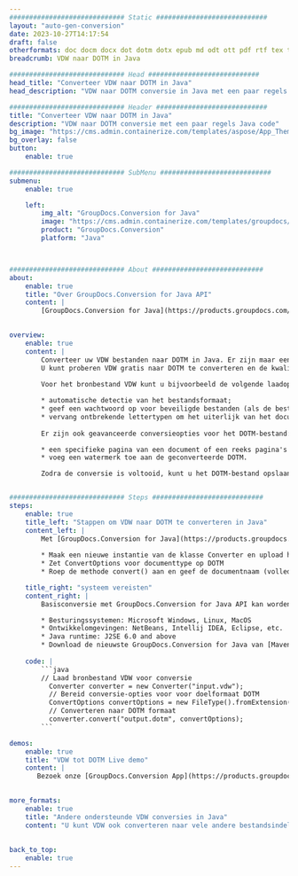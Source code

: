 ```yaml
---
############################# Static ############################
layout: "auto-gen-conversion"
date: 2023-10-27T14:17:54
draft: false
otherformats: doc docm docx dot dotm dotx epub md odt ott pdf rtf tex txt vdx vsdm vsdx vssm vssx vstm vstx vsx vtx xps
breadcrumb: VDW naar DOTM in Java

############################# Head ############################
head_title: "Converteer VDW naar DOTM in Java"
head_description: "VDW naar DOTM conversie in Java met een paar regels code. Converteer meer dan 160 bestandsindelingen met de GroupDocs-documentconversie-API voor Java"

############################# Header ############################
title: "Converteer VDW naar DOTM in Java"
description: "VDW naar DOTM conversie met een paar regels Java code"
bg_image: "https://cms.admin.containerize.com/templates/aspose/App_Themes/V3/images/bg/header1.png"
bg_overlay: false
button:
    enable: true

############################# SubMenu ############################
submenu:
    enable: true

    left:
        img_alt: "GroupDocs.Conversion for Java"
        image: "https://cms.admin.containerize.com/templates/groupdocs/images/product-logos/90x90-noborder/groupdocs-conversion-java.png"
        product: "GroupDocs.Conversion"
        platform: "Java"



############################# About ############################
about:
    enable: true
    title: "Over GroupDocs.Conversion for Java API"
    content: |
        [GroupDocs.Conversion for Java](https://products.groupdocs.com/conversion/java/) is een geavanceerde conversie-API voor bestandsindelingen voor het converteren tussen populaire afbeeldings- en documentindelingen zoals Microsoft Office, OpenDocument, PDF, HTML, e-mail, CAD. en nog veel meer met slechts een paar regels code. De native API detecteert automatisch de formaten van de originele documenten en biedt veel opties voor het aanpassen van de geconverteerde documenten. Naast de functie om informatie uit een document te extraheren, ondersteunt het standaard ook het cachen van de conversieresultaten naar de lokale schijf. Elk type cacheopslag kan echter worden ondersteund door de juiste interfaces te implementeren - Amazon S3, Dropbox, Google Drive, Windows Azure, Reddis of andere.
    

overview:
    enable: true
    content: |
        Converteer uw VDW bestanden naar DOTM in Java. Er zijn maar een paar regels Java code nodig op elk platform naar keuze, zoals Windows, Linux, macOS.
        U kunt proberen VDW gratis naar DOTM te converteren en de kwaliteit van de conversieresultaten te evalueren. Naast eenvoudige scripts voor bestandsconversie, kunt u meer geavanceerde opties proberen voor het laden van het VDW-bronbestand en het opslaan van de DOTM-uitvoer. 
        
        Voor het bronbestand VDW kunt u bijvoorbeeld de volgende laadopties gebruiken:

        * automatische detectie van het bestandsformaat;
        * geef een wachtwoord op voor beveiligde bestanden (als de bestandsindeling dit ondersteunt);
        * vervang ontbrekende lettertypen om het uiterlijk van het document te behouden.
        
        Er zijn ook geavanceerde conversieopties voor het DOTM-bestand:

        * een specifieke pagina van een document of een reeks pagina's converteren;
        * voeg een watermerk toe aan de geconverteerde DOTM.

        Zodra de conversie is voltooid, kunt u het DOTM-bestand opslaan in uw lokale bestandspad of in opslag van derden, zoals FTP, Amazon S3, Google Drive, Dropbox enz. Let op - om VDW te converteren tot DOTM, hoeft u geen extra software te installeren, zoals MS Office, Open Office, Adobe Acrobat Reader etc.


############################# Steps ############################
steps:
    enable: true
    title_left: "Stappen om VDW naar DOTM te converteren in Java"
    content_left: |
        Met [GroupDocs.Conversion for Java](https://products.groupdocs.com/conversion/java/) kunnen ontwikkelaars het VDW-bestand eenvoudig converteren naar DOTM met een paar regels code.
        
        * Maak een nieuwe instantie van de klasse Converter en upload het bestand VDW met het volledige pad
        * Zet ConvertOptions voor documenttype op DOTM
        * Roep de methode convert() aan en geef de documentnaam (volledig pad) en formaat (DOTM) door als parameter

    title_right: "systeem vereisten"
    content_right: |
        Basisconversie met GroupDocs.Conversion for Java API kan worden gedaan met slechts een paar regels code. Onze API's worden ondersteund op alle belangrijke platforms en besturingssystemen. Voordat u de onderstaande code uitvoert, moet u ervoor zorgen dat de volgende vereisten op uw systeem zijn geïnstalleerd.

        * Besturingssystemen: Microsoft Windows, Linux, MacOS
        * Ontwikkelomgevingen: NetBeans, Intellij IDEA, Eclipse, etc.
        * Java runtime: J2SE 6.0 and above
        * Download de nieuwste GroupDocs.Conversion for Java van [Maven](https://repository.groupdocs.com/webapp/#/artifacts/browse/tree/General/repo/com/groupdocs/groupdocs-conversion)
         
    code: |
        ```java    
        // Laad bronbestand VDW voor conversie
          Converter converter = new Converter("input.vdw");
          // Bereid conversie-opties voor voor doelformaat DOTM
          ConvertOptions convertOptions = new FileType().fromExtension("dotm").getConvertOptions();
          // Converteren naar DOTM formaat
          converter.convert("output.dotm", convertOptions);
        ```

demos:
    enable: true
    title: "VDW tot DOTM Live demo"
    content: |
       Bezoek onze [GroupDocs.Conversion App](https://products.groupdocs.app/conversion/family) website en probeer VDW naar DOTM conversie nu. De gratis demo heeft de volgende voordelen:
          

more_formats:
    enable: true
    title: "Andere ondersteunde VDW conversies in Java"
    content: "U kunt VDW ook converteren naar vele andere bestandsindelingen. Zie de lijst hieronder."
       
       
back_to_top:
    enable: true
---
```

